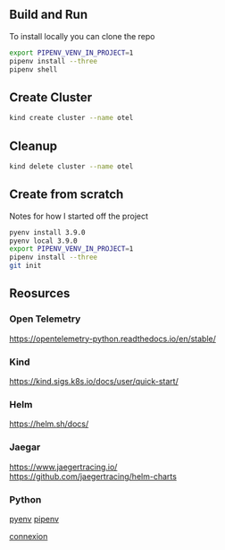 ## Build and Run
To install locally you can clone the repo

```sh
export PIPENV_VENV_IN_PROJECT=1
pipenv install --three
pipenv shell
```

## Create Cluster

```sh
kind create cluster --name otel
```

## Cleanup

```sh
kind delete cluster --name otel
```

## Create from scratch
Notes for how I started off the project

```sh
pyenv install 3.9.0
pyenv local 3.9.0
export PIPENV_VENV_IN_PROJECT=1
pipenv install --three
git init
```


## Reosurces
### Open Telemetry
https://opentelemetry-python.readthedocs.io/en/stable/  

### Kind 
https://kind.sigs.k8s.io/docs/user/quick-start/  

### Helm
https://helm.sh/docs/  

### Jaegar
https://www.jaegertracing.io/  
https://github.com/jaegertracing/helm-charts  

### Python
[pyenv](https://github.com/pyenv/pyenv)
[pipenv](https://pypi.org/project/pipenv/)

[connexion](https://connexion.readthedocs.io/en/latest/quickstart.html)
